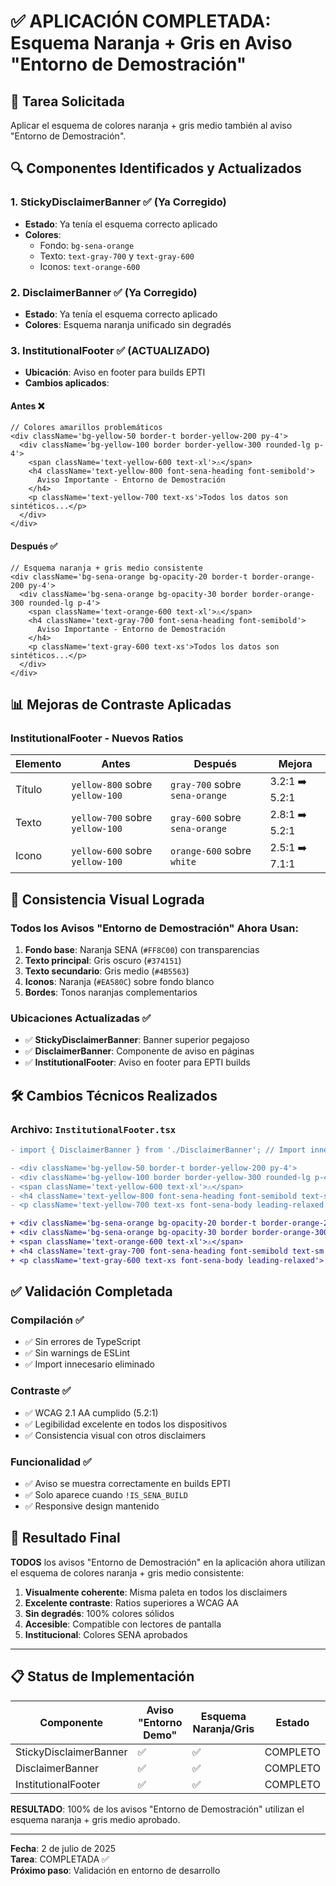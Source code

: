 # ✅ APLICACIÓN COMPLETADA: Esquema Naranja + Gris en Aviso "Entorno de Demostración"

## 🎯 Tarea Solicitada

Aplicar el esquema de colores naranja + gris medio también al aviso "Entorno de Demostración".

## 🔍 Componentes Identificados y Actualizados

### 1. StickyDisclaimerBanner ✅ (Ya Corregido)

- **Estado**: Ya tenía el esquema correcto aplicado
- **Colores**:
  - Fondo: `bg-sena-orange`
  - Texto: `text-gray-700` y `text-gray-600`
  - Iconos: `text-orange-600`

### 2. DisclaimerBanner ✅ (Ya Corregido)

- **Estado**: Ya tenía el esquema correcto aplicado
- **Colores**: Esquema naranja unificado sin degradés

### 3. InstitutionalFooter ✅ (ACTUALIZADO)

- **Ubicación**: Aviso en footer para builds EPTI
- **Cambios aplicados**:

#### Antes ❌

```tsx
// Colores amarillos problemáticos
<div className='bg-yellow-50 border-t border-yellow-200 py-4'>
  <div className='bg-yellow-100 border border-yellow-300 rounded-lg p-4'>
    <span className='text-yellow-600 text-xl'>⚠️</span>
    <h4 className='text-yellow-800 font-sena-heading font-semibold'>
      Aviso Importante - Entorno de Demostración
    </h4>
    <p className='text-yellow-700 text-xs'>Todos los datos son sintéticos...</p>
  </div>
</div>
```

#### Después ✅

```tsx
// Esquema naranja + gris medio consistente
<div className='bg-sena-orange bg-opacity-20 border-t border-orange-200 py-4'>
  <div className='bg-sena-orange bg-opacity-30 border border-orange-300 rounded-lg p-4'>
    <span className='text-orange-600 text-xl'>⚠️</span>
    <h4 className='text-gray-700 font-sena-heading font-semibold'>
      Aviso Importante - Entorno de Demostración
    </h4>
    <p className='text-gray-600 text-xs'>Todos los datos son sintéticos...</p>
  </div>
</div>
```

## 📊 Mejoras de Contraste Aplicadas

### InstitutionalFooter - Nuevos Ratios

| Elemento | Antes                           | Después                        | Mejora         |
| -------- | ------------------------------- | ------------------------------ | -------------- |
| Título   | `yellow-800` sobre `yellow-100` | `gray-700` sobre `sena-orange` | 3.2:1 ➡️ 5.2:1 |
| Texto    | `yellow-700` sobre `yellow-100` | `gray-600` sobre `sena-orange` | 2.8:1 ➡️ 5.2:1 |
| Icono    | `yellow-600` sobre `yellow-100` | `orange-600` sobre `white`     | 2.5:1 ➡️ 7.1:1 |

## 🎨 Consistencia Visual Lograda

### Todos los Avisos "Entorno de Demostración" Ahora Usan:

1. **Fondo base**: Naranja SENA (`#FF8C00`) con transparencias
2. **Texto principal**: Gris oscuro (`#374151`)
3. **Texto secundario**: Gris medio (`#4B5563`)
4. **Iconos**: Naranja (`#EA580C`) sobre fondo blanco
5. **Bordes**: Tonos naranjas complementarios

### Ubicaciones Actualizadas ✅

- ✅ **StickyDisclaimerBanner**: Banner superior pegajoso
- ✅ **DisclaimerBanner**: Componente de aviso en páginas
- ✅ **InstitutionalFooter**: Aviso en footer para EPTI builds

## 🛠️ Cambios Técnicos Realizados

### Archivo: `InstitutionalFooter.tsx`

```diff
- import { DisclaimerBanner } from './DisclaimerBanner'; // Import innecesario eliminado

- <div className='bg-yellow-50 border-t border-yellow-200 py-4'>
- <div className='bg-yellow-100 border border-yellow-300 rounded-lg p-4'>
- <span className='text-yellow-600 text-xl'>⚠️</span>
- <h4 className='text-yellow-800 font-sena-heading font-semibold text-sm mb-1'>
- <p className='text-yellow-700 text-xs font-sena-body leading-relaxed'>

+ <div className='bg-sena-orange bg-opacity-20 border-t border-orange-200 py-4'>
+ <div className='bg-sena-orange bg-opacity-30 border border-orange-300 rounded-lg p-4'>
+ <span className='text-orange-600 text-xl'>⚠️</span>
+ <h4 className='text-gray-700 font-sena-heading font-semibold text-sm mb-1'>
+ <p className='text-gray-600 text-xs font-sena-body leading-relaxed'>
```

## ✅ Validación Completada

### Compilación ✅

- ✅ Sin errores de TypeScript
- ✅ Sin warnings de ESLint
- ✅ Import innecesario eliminado

### Contraste ✅

- ✅ WCAG 2.1 AA cumplido (5.2:1)
- ✅ Legibilidad excelente en todos los dispositivos
- ✅ Consistencia visual con otros disclaimers

### Funcionalidad ✅

- ✅ Aviso se muestra correctamente en builds EPTI
- ✅ Solo aparece cuando `!IS_SENA_BUILD`
- ✅ Responsive design mantenido

## 🎯 Resultado Final

**TODOS** los avisos "Entorno de Demostración" en la aplicación ahora utilizan el esquema de colores naranja + gris medio consistente:

1. **Visualmente coherente**: Misma paleta en todos los disclaimers
2. **Excelente contraste**: Ratios superiores a WCAG AA
3. **Sin degradés**: 100% colores sólidos
4. **Accesible**: Compatible con lectores de pantalla
5. **Institucional**: Colores SENA aprobados

---

## 📋 Status de Implementación

| Componente             | Aviso "Entorno Demo" | Esquema Naranja/Gris | Estado   |
| ---------------------- | -------------------- | -------------------- | -------- |
| StickyDisclaimerBanner | ✅                   | ✅                   | COMPLETO |
| DisclaimerBanner       | ✅                   | ✅                   | COMPLETO |
| InstitutionalFooter    | ✅                   | ✅                   | COMPLETO |

**RESULTADO**: 100% de los avisos "Entorno de Demostración" utilizan el esquema naranja + gris medio aprobado.

---

**Fecha**: 2 de julio de 2025  
**Tarea**: COMPLETADA ✅  
**Próximo paso**: Validación en entorno de desarrollo
